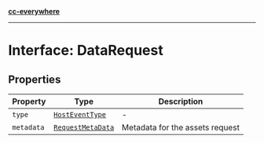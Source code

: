 [**cc-everywhere**](../../../../../index.md)

***

# Interface: DataRequest

## Properties

| Property | Type | Description |
| ------ | ------ | ------ |
| `type` | [`HostEventType`](../../../messenger/message-data-types/enumerations/host-event-type.md) | - |
| `metadata` | [`RequestMetaData`](../type-aliases/request-meta-data.md) | Metadata for the assets request |
